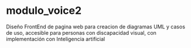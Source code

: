 # modulo_voice2
Diseño FrontEnd de pagina web para creacion de diagramas UML y casos de uso, accesible para personas con discapacidad visual, con implementación con Inteligencia artificial 
